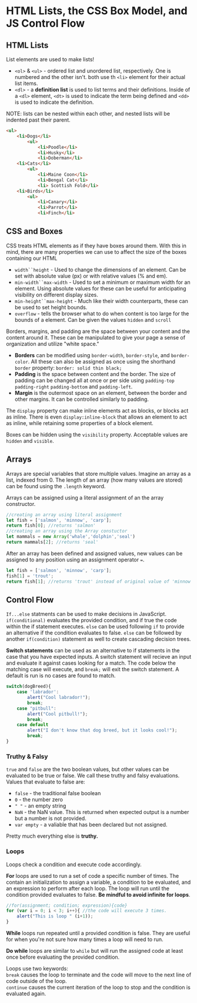# HTML Lists, the CSS Box Model, and JS Control Flow

## HTML Lists

List elements are used to make lists!

* `<ol>` & `<ul>` - ordered list and unordered list, respectively. One is numbered and the other isn't. both use th `<li>` element for their actual list items.
* `<dl>` - a **definition list** is used to list terms and their definitions. Inside of a `<dl>` element, `<dt>` is used to indicate the term being defined and `<dd>` is used to indicate the definition.

NOTE: lists can be nested within each other, and nested lists will be indented past their parent.

```html
<ul>
    <li>Dogs</li>
        <ul>
            <li>Poodle</li>
            <li>Husky</li>
            <li>Doberman</li>
    <li>Cats</li>
        <ul>
            <li>Maine Coon</li>
            <li>Bengal Cat</li>
            <li> Scottish Fold</li>
    <li>Birds</li>
        <ul>
            <li>Canary</li>
            <li>Parrot</li>
            <li>Finch</li>
```

## CSS and Boxes

CSS treats HTML elements as if they have boxes around them. With this in mind, there are many properties we can use to affect the size of the boxes containing our HTML

* `width``height` - Used to change the dimensions of an element. Can be set with absolute value (px) or with relative values (% and em).
* `min-width``max-width` - Used to set a minimum or maximum width for an element. Using absolute values for these can be useful for anticipating visibility on different display sizes.
* `min-height``max-height` - Much like their width counterparts, these can be used to set height bounds.
* `overflow` - tells the browser what to do when content is too large for the bounds of a element. Can be given the values `hidden` and `scroll`

Borders, margins, and padding are the space between your content and the content around it. These can be manipulated to give your page a sense of organization and utilize "white space."

* **Borders** can be modified using `border-width`, `border-style`, and `border-color`. All these can also be assigned as once using the shorthand `border` property: `border: solid thin black;`
* **Padding** is the space between content and the border. The size of padding can be changed all at once or per side using `padding-top` `padding-right` `padding-bottom` and `padding-left`.
* **Margin** is the outermost space on an element, between the border and other margins. It can be controlled similarly to padding.

The `display` property can make inline elements act as blocks, or blocks act as inline. There is even `display:inline-block` that allows an element to act as inline, while retaining some properties of a block element.

Boxes can be hidden using the `visibility` property. Acceptable values are `hidden` and `visible`.

## Arrays

Arrays are special variables that store multiple values. Imagine an array as a list, indexed from 0. The length of an array (how many values are stored) can be found using the `.length` keyword.

Arrays can be assigned using a literal assignment of an the array constructor.

```js
//creating an array using literal assignment
let fish = ['salmon', 'minnow', 'carp'];
return fish[0]; //returns 'salmon'
//creating an array using the Array constuctor
let mammals = new Array('whale','dolphin','seal')
return mammals[2]; //returns 'seal'
```

After an array has been defined and assigned values, new values can be assigned to any position using an assignment operator `=`.

```js
let fish = ['salmon', 'minnow', 'carp'];
fish[1] = 'trout';
return fish[1]; //returns 'trout' instead of original value of 'minnow'
```

## Control Flow

``If...else`` statments can be used to make decisions in JavaScript. `if(conditional)` evaluates the provided condition, and if true the code within the if statement executes. `else` can be used following `if` to provide an alternative if the condition evaluates to false. `else` can be followed by another `if(condition)` statement as well to create cascading decision trees.

**Switch statements** can be used as an alternative to if statements in the case that you have expected inputs. A switch statement will recieve an input and evaluate it against cases looking for a match. The code below the matching case will execute, and `break;` will exit the switch statement. A default is run is no cases are found to match.

```js
switch(dogBreed){
    case 'labrador':
        alert("Cool labrador!");
        break;
    case "pitbull":
        alert("Cool pitbull!");
        break;
    case default
        alert("I don't know that dog breed, but it looks cool!");
        break;
}
```

### Truthy & Falsy

`true` and `false` are the two boolean values, but other values can be evaluated to be true or false. We call these truthy and falsy evaluations. Values that evaluate to false are:

* `false` - the traditional false boolean
* `0` - the number zero
* `" "` - an empty string
* `NaN` - the NaN value. This is returned when expected output is a number but a number is not provided.
* `var empty` - a valiable that has been declared but not assigned.

Pretty much everything else is **truthy.**

### Loops

Loops check a condition and execute code accordingly.

**For** loops are used to run a set of code a specific number of times. The contain an initialization to assign a variable, a condition to be evaluated, and an expression to perform after each loop. The loop will run until the condition provided evaluates to false. **Be mindful to avoid infinite for loops**.

```js
//for(assignment; condition; expression){code}
for (var i = 0; i < 3; i++){ //the code will execute 3 times.
    alert("This is loop " (i+1));
}
```

**While** loops run repeated until a provided condition is false. They are useful for when you're not sure how many times a loop will need to run.

**Do while** loops are similar to `while` but will run the assigned code at least once before evaluating the provided condition.

Loops use two keywords:\
`break` causes the loop to terminate and the code will move to the next line of code outside of the loop.\
`continue` causes the current iteration of the loop to stop and the condition is evaluated again.
